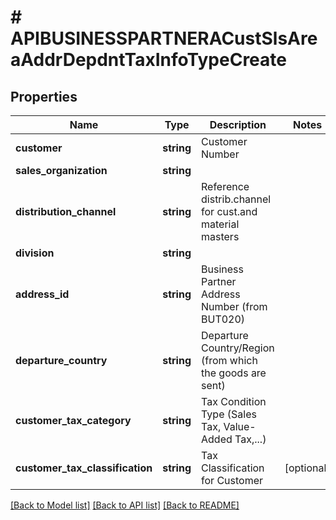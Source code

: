 # # APIBUSINESSPARTNERACustSlsAreaAddrDepdntTaxInfoTypeCreate

## Properties

Name | Type | Description | Notes
------------ | ------------- | ------------- | -------------
**customer** | **string** | Customer Number |
**sales_organization** | **string** |  |
**distribution_channel** | **string** | Reference distrib.channel for cust.and material masters |
**division** | **string** |  |
**address_id** | **string** | Business Partner Address Number (from BUT020) |
**departure_country** | **string** | Departure Country/Region (from which the goods are sent) |
**customer_tax_category** | **string** | Tax Condition Type (Sales Tax, Value-Added Tax,...) |
**customer_tax_classification** | **string** | Tax Classification for Customer | [optional]

[[Back to Model list]](../../README.md#models) [[Back to API list]](../../README.md#endpoints) [[Back to README]](../../README.md)
